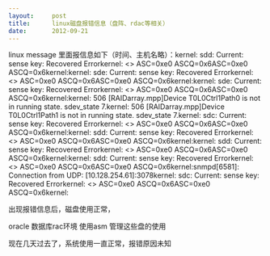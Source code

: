 ```yaml
---
layout:     post
title:      linux磁盘报错信息（盘阵、rdac等相关）
date:       2012-09-21
---
```

linux message 里面报信息如下（时间、主机名略）：kernel: sdd: Current: sense key: Recovered Errorkernel:     <<vendor>> ASC=0xe0 ASCQ=0x6ASC=0xe0 ASCQ=0x6kernel:kernel: sde: Current: sense key: Recovered Errorkernel:     <<vendor>> ASC=0xe0 ASCQ=0x6ASC=0xe0 ASCQ=0x6kernel:kernel: sde: Current: sense key: Recovered Errorkernel:     <<vendor>> ASC=0xe0 ASCQ=0x6ASC=0xe0 ASCQ=0x6kernel:kernel: 506 [RAIDarray.mpp]Device T0L0Ctrl1Path0 is not in running state. sdev_state 7.kernel: 506 [RAIDarray.mpp]Device T0L0Ctrl1Path1 is not in running state. sdev_state 7.kernel: sdc: Current: sense key: Recovered Errorkernel:     <<vendor>> ASC=0xe0 ASCQ=0x6ASC=0xe0 ASCQ=0x6kernel:kernel: sdd: Current: sense key: Recovered Errorkernel:     <<vendor>> ASC=0xe0 ASCQ=0x6ASC=0xe0 ASCQ=0x6kernel:kernel: sdd: Current: sense key: Recovered Errorkernel:     <<vendor>> ASC=0xe0 ASCQ=0x6ASC=0xe0 ASCQ=0x6kernel:kernel: sdd: Current: sense key: Recovered Errorkernel:     <<vendor>> ASC=0xe0 ASCQ=0x6ASC=0xe0 ASCQ=0x6kernel:snmpd[6581]: Connection from UDP: [10.128.254.61]:3078kernel: sdc: Current: sense key: Recovered Errorkernel:     <<vendor>> ASC=0xe0 ASCQ=0x6ASC=0xe0 ASCQ=0x6kernel:

出现报错信息后，磁盘使用正常，

oracle 数据库rac环境 使用asm 管理这些盘的使用

现在几天过去了，系统使用一直正常，报错原因未知
